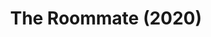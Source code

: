 ---
published: false
cancelled: COVID-19
layout: productions
title: The Roommate (2020)
image_credit: 
image_alt:
image_caption:
category: play
details:
  Theatre: Limelight Theatre
  Writer: Jen Silverman - wiki
  Genre: Dramatic Comedy
  Website: https://limelight-theatre.org/shows/
showtimes: |
  2020-02-20 19:30:00
  2020-02-21 19:30:00
  2020-02-22 19:30:00
  2020-02-23 14:00:00
  2020-02-25 19:30:00
  2020-02-27 19:30:00
  2020-02-28 19:30:00
  2020-02-29 19:30:00
  2020-03-01 14:00:00
  2020-03-03 19:30:00
  2020-03-05 19:30:00
  2020-03-06 19:30:00
  2020-03-07 19:30:00
  2020-03-08 14:00:00
cast:
 Sharon : Beth Lambert
 Robyn : Hazel Robinson 
crew:
  Director: Shelli Long
external_links:
  "Shows | Limelight Theatre": https://limelight-theatre.org/shows/
---  